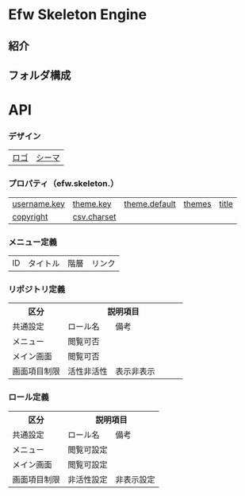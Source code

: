 # Efw Skeleton Engine
## 紹介
## フォルダ構成
# API
### デザイン
<table><tr><td>
  <A href="" title="xxxxxxxxxxxxxx
    aaaaaaa">ロゴ</A>
</td><td>
  <A href="">シーマ</A>
</td></tr></table>

### プロパティ（efw.skeleton.）
<table>
  <tr><td>
      <A href="">username.key</A>
    </td><td>
      <A href="">theme.key</A>
    </td><td>
      <A href="">theme.default</A>
    </td><td>
      <A href="">themes</A>
    </td><td>
      <A href="">title</A>
    </td></tr>
  <tr><td>
      <A href="">copyright</A>
    </td><td>
      <A href="">csv.charset</A>
    </td></tr>
</table>

### メニュー定義
<table>
  <tr><td>ID</td><td>タイトル</td><td>階層</td><td>リンク</td></tr>
</table>

### リポジトリ定義
<table>
  <tr><th>区分</th><th colspan=5>説明項目</th></tr>
  <tr><td>共通設定</td><td>ロール名</td><td>備考</td><td></td><td></td><td></td></tr>
  <tr><td>メニュー</td><td>閲覧可否</td><td></td><td></td><td></td><td></td></tr>
  <tr><td>メイン画面</td><td>閲覧可否</td><td></td><td></td><td></td><td></td></tr>
  <tr><td>画面項目制限</td><td>活性非活性</td><td>表示非表示</td><td></td><td></td><td></td></tr>
</table>

### ロール定義
<table>
  <tr><th>区分</th><th colspan=3>説明項目</th></tr>
  <tr><td>共通設定</td><td>ロール名</td><td>備考</td></tr>
  <tr><td>メニュー</td><td>閲覧可設定</td></tr>
  <tr><td>メイン画面</td><td>閲覧可設定</td></tr>
  <tr><td>画面項目制限</td><td>非活性設定</td><td>非表示設定</td></tr>
</table>
